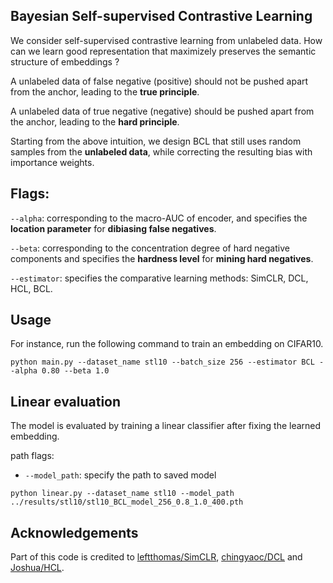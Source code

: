 ## Bayesian Self-supervised Contrastive Learning
We consider self-supervised contrastive learning from unlabeled data. 
How can we learn good representation that maximizely preserves the semantic structure of embeddings ?

A unlabeled data of false negative (positive) should not be pushed apart from the anchor, leading to the 
**true principle**.

A unlabeled data of true negative (negative) should be pushed apart from the anchor, leading to the **hard principle**.

Starting from the above intuition, we design BCL that still uses random samples from the **unlabeled data**, while correcting the resulting bias with importance weights.


## Flags:
`--alpha`: corresponding to the macro-AUC of encoder, and specifies the **location parameter** for **dibiasing false negatives**.

`--beta`: corresponding to the concentration degree of hard negative components and specifies the **hardness level** for **mining hard negatives**.

`--estimator`: specifies the comparative learning methods: SimCLR, DCL, HCL, BCL.

## Usage
For instance, run the following command to train an embedding on CIFAR10.
```
python main.py --dataset_name stl10 --batch_size 256 --estimator BCL --alpha 0.80 --beta 1.0
```

## Linear evaluation
The model is evaluated by training a linear classifier after fixing the learned embedding.

path flags:
  - `--model_path`: specify the path to saved model
```
python linear.py --dataset_name stl10 --model_path ../results/stl10/stl10_BCL_model_256_0.8_1.0_400.pth
```

## Acknowledgements

Part of this code is credited to [leftthomas/SimCLR](https://github.com/leftthomas/SimCLR), [chingyaoc/DCL](https://github.com/chingyaoc/DCL) and [Joshua/HCL](https://github.com/joshr17/HCL).
